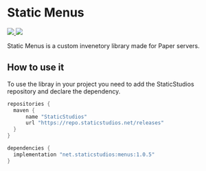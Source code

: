 # Static Menus
<p>
  <a href="https://repo.staticstudios.net/#/releases/net/staticstudios/menus">
    <img src="https://repo.staticstudios.net/api/badge/latest/releases/net/staticstudios/menus?color=9ec3ff&name=Maven">
  </a>
  <a href="https://github.com/StaticStudios/Static-Menus">
    <img src="https://img.shields.io/github/actions/workflow/status/StaticStudios/static-menus/publish.yml?branch=master&logo=github">
  </a>
</p>
Static Menus is a custom invenetory library made for Paper servers. 

## How to use it
To use the libray in your project you need to add the StaticStudios repository and declare the dependency.

```gradle
repositories {
  maven {
      name "StaticStudios"
      url "https://repo.staticstudios.net/releases"
  }
}

dependencies {
  implementation "net.staticstudios:menus:1.0.5"
}
```
